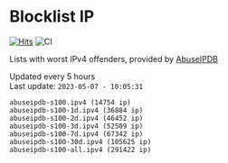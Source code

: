 # Blocklist IP

[![Hits](https://hits.seeyoufarm.com/api/count/incr/badge.svg?url=https%3A%2F%2Fgithub.com%2Fborestad%2Fblocklist-ip%2F&count_bg=%2379C83D&title_bg=%23555555&icon=&icon_color=%23E7E7E7&title=hits&edge_flat=false)](https://hits.seeyoufarm.com)  ![CI](https://img.shields.io/github/workflow/status/borestad/blocklist-ip/CI?style=flat-square)

Lists with worst IPv4 offenders, provided by [AbuseIPDB](https://www.abuseipdb.com/)

<!-- FOOTER-PLACEHOLDER -->
Updated every 5 hours<br>
Last update: `2023-05-07 - 10:05:31`
```
abuseipdb-s100.ipv4 (14754 ip)
abuseipdb-s100-1d.ipv4 (36884 ip)
abuseipdb-s100-2d.ipv4 (46452 ip)
abuseipdb-s100-3d.ipv4 (52509 ip)
abuseipdb-s100-7d.ipv4 (67342 ip)
abuseipdb-s100-30d.ipv4 (105625 ip)
abuseipdb-s100-all.ipv4 (291422 ip)
```
